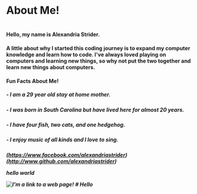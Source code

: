 <h1> About Me! <h1>
<h4> Hello, my name is Alexandria Strider. <h4>

<h7> A little about why I started this coding journey is to expand my computer knowledge and learn how to code. I've always loved playing on computers and learning new things, so why not put the two together and learn new things about computers.

<h4> Fun Facts About Me! <h4>
<h5>- I am a 29 year old stay at home mother. <h5>
<h5>- I was born in South Carolina but have lived here for almost 20 years. <h5>
<h5>- I have four fish, two cats, and one hedgehog. <h5>
<h5>- I enjoy music of all kinds and I love to sing. <h5>

(https://www.facebook.com/alexandriastrider)
(http://www.github.com/alexandriastrider)

hello world 










![I'm a link to a web page!](https://scontent-atl3-1.xx.fbcdn.net/v/t1.0-9/18835791_1420622964665854_196340579656043332_n.jpg?oh=135a35c058660a6741e3900ffbe773d1&oe=5B253979)
#   H e l l o  
 